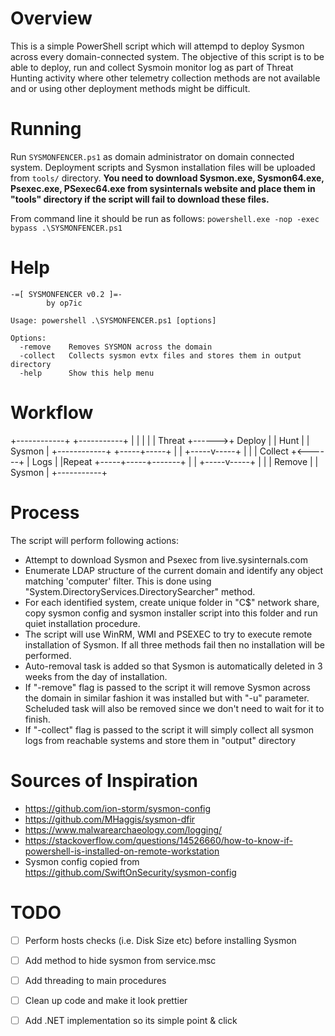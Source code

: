 # Overview
This is a simple PowerShell script which will attempd to deploy Sysmon across every domain-connected system. The objective of this script is to be able to deploy, run and collect Sysmoin monitor log as part of Threat Hunting activity where other telemetry collection methods are not available and or using other deployment methods might be difficult.  

# Running

Run ```SYSMONFENCER.ps1``` as domain administrator on domain connected system. Deployment scripts and Sysmon installation files will be uploaded from ```tools/``` directory. **You need to download Sysmon.exe, Sysmon64.exe, Psexec.exe, PSexec64.exe from sysinternals website and place them in "tools" directory if the script will fail to download these files.**

From command line it should be run as follows: 
```powershell.exe -nop -exec bypass .\SYSMONFENCER.ps1```

# Help

```
-=[ SYSMONFENCER v0.2 ]=-
        by op7ic

Usage: powershell .\SYSMONFENCER.ps1 [options]

Options:
  -remove    Removes SYSMON across the domain
  -collect   Collects sysmon evtx files and stores them in output directory
  -help      Show this help menu
```

# Workflow

+------------+       +-----------+
|            |       |           |
|  Threat    +------>+  Deploy   |
|  Hunt      |       |  Sysmon   |
+------------+       +-----+-----+
                           |
                           |
                     +-----v-----+
                     |           |
                     |  Collect  +<------+
                     |  Logs     |       |Repeat
                     +-----+-----+-------+
                           |
                           |
                     +-----v-----+
                     |           |
                     |  Remove   |
                     |  Sysmon   |
                     +-----------+


# Process
The script will perform following actions:

* Attempt to download Sysmon and Psexec from live.sysinternals.com
* Enumerate LDAP structure of the current domain and identify any object matching 'computer' filter. This is done using "System.DirectoryServices.DirectorySearcher" method.
* For each identified system, create unique folder in "C$" network share, copy sysmon config and sysmon installer script into this folder and run quiet installation procedure. 
* The script will use WinRM, WMI and PSEXEC to try to execute remote installation of Sysmon. If all three methods fail then no installation will be performed. 
* Auto-removal task is added so that Sysmon is automatically deleted in 3 weeks from the day of installation. 
* If "-remove" flag is passed to the script it will remove Sysmon across the domain in similar fashion it was installed but with "-u" parameter. Scheluded task will also be removed since we don't need to wait for it to finish.
* If "-collect" flag is passed to the script it will simply collect all sysmon logs from reachable systems and store them in "output" directory

# Sources of Inspiration
* https://github.com/ion-storm/sysmon-config
* https://github.com/MHaggis/sysmon-dfir
* https://www.malwarearchaeology.com/logging/
* https://stackoverflow.com/questions/14526660/how-to-know-if-powershell-is-installed-on-remote-workstation
* Sysmon config copied from https://github.com/SwiftOnSecurity/sysmon-config

# TODO
- [ ] Perform hosts checks (i.e. Disk Size etc) before installing Sysmon 
- [ ] Add method to hide sysmon from service.msc
- [ ] Add threading to main procedures
- [ ] Clean up code and make it look prettier
- [ ] Add .NET implementation so its simple point & click


